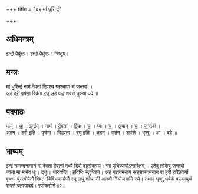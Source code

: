 +++
title = "०२ मां धुरिन्द्रं"

+++
## अधिमन्त्रम्
इन्द्रो वैकुंठः। इन्द्रो वैकुंठः। त्रिष्टुप्।

## मन्त्रः
मां धु॒रिन्द्रं॒ नाम॑ दे॒वता॑ दि॒वश्च॒ ग्मश्चा॒पां च॑ ज॒न्तवः॑ ।  
अ॒हं हरी॒ वृष॑णा॒ विव्र॑ता र॒घू अ॒हं वज्रं॒ शव॑से धृ॒ष्ण्वा द॑दे ॥

## पदपाठः
माम् । धुः॒ । इन्द्र॑म् । नाम॑ । दे॒वता॑ । दि॒वः । च॒ । ग्मः । च॒ । अ॒पाम् । च॒ । ज॒न्तवः॑ ।  
अ॒हम् । हरी॒ इति॑ । वृष॑णा । विऽव्र॑ता । र॒घू इति॑ । अ॒हम् । वज्र॑म् । शव॑से । धृ॒ष्णु । आ । द॒दे॒ ॥

## भाष्यम्
इन्द्रं नामन्द्रनामानं मा देवता देवानां मध्ये दिवो द्युलोकस्य। ग्मा पृथिव्यापोऽन्तरिक्षम् । एतेषु लोकेषु जन्तवो जाता मा मामेव धुः। दधुः। धारयन्ति। हविर्भिः स्तुभिश्च। अहं यज्ञगमनाय सङ्ग्रामगमनाय वा हरी हरितवर्णौ वृषणा पुंस्त्वोपेतौ विव्रता विविधकर्माणौ रघू लघू शीघ्रगती आश्वौ नियोजयामि रथे। तथाहं धृष्णु धर्षकं वज्रमायुधं शवसे बलायाददे। स्वीकरोमि॥२॥